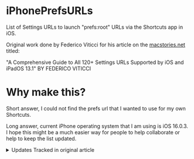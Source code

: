 # iPhonePrefsURLs
List of Settings URLs to launch "prefs:root" URLs via the Shortcuts app in iOS.

Original work done by Federico Viticci for his article on the [macstories.net](https://www.macstories.net/ios/a-comprehensive-guide-to-all-120-settings-urls-supported-by-ios-and-ipados-13-1/) titled:

"A Comprehensive Guide to All 120+ Settings URLs Supported by iOS and iPadOS 13.1"
BY FEDERICO VITICCI

# Why make this?

Short answer, I could not find the prefs url that I wanted to use for my own Shortcuts.

Long answer, current iPhone operating system that I am using is iOS 16.0.3. I hope this might be a much easier way for people to help collaborate or help to keep the list updated.

<details>
<summary>Updates Tracked in original article</summary>

 ## October 1, 2019

* Added URLs for Cellular ⇾ Cellular Data Options and Accessibility ⇾ Display & Text Size (thanks, [Konstantin](https://twitter.com/chronos1121/status/1179060620567678979))
* Fixed Phone URL
* Removed unsupported Podcasts URL
* As reported by Reddit user ‘PuyoPuyoPrisoner’, it is possible to jump directly to a third-party app’s Settings page by using its Bundle ID. Instructions are available in this Reddit comment. For example, you could access the Adobe Lightroom page in Settings via prefs:root=com.adobe.lrmobilephone (thanks, samesimilar)
* Added URL for Passwords & Accounts page (thanks, Darius)

 ## October 5, 2019

* Added URLs for Passwords & Accounts ⇾ Fetch New Data and Passwords & Accounts ⇾ Add Account (thanks, Jeremy).

 ## December 20, 2019

* Added URLs for Text Replacement, One Handed Keyboard, and TV settings (thanks to Launcher developer Greg Gardner).

 ## April 21, 2020

* Added URL for Settings ⇾ General ⇾ Keyboard ⇾ Hardware Keyboard (thanks, Phil). This is best used as a widget shortcut to quickly adjust the Magic Keyboard’s brightness level. You can find the shortcut here.
* Added URL for Safari ⇾ Clear History and Data (thanks, Odenwald).
* Added URL for Safari ⇾ Advanced (thanks, Bill).
* Updated Open Settings shortcut with latest additions.

 ## September 23, 2020

* Revised structure for Mail ⇾ Accounts URLs based on iOS 14
* Added URLs for Privacy ⇾ Analytics & Improvements and Privacy ⇾ Apple Advertising (thanks, Ethan)
* Added new Passwords URL (thanks, Ricky)

 ## November 3, 2020

* Added URL for VPN ⇾ DNS (thanks, Graham)

</details>
